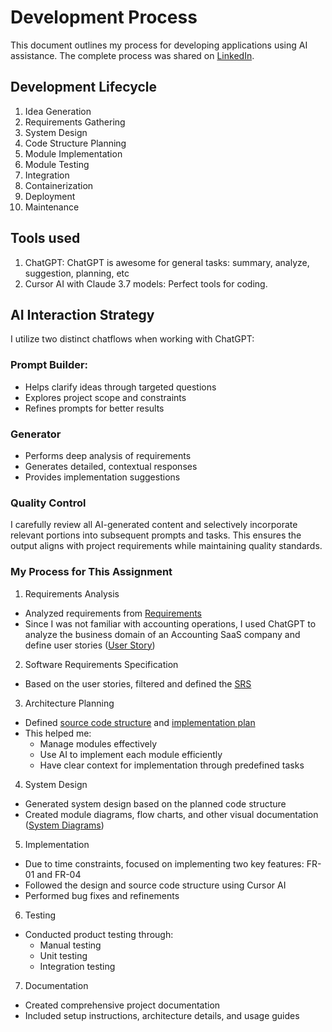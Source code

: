 # Development Process

This document outlines my process for developing applications using AI assistance. The complete process was shared on [LinkedIn](https://www.linkedin.com/pulse/jayllfptgithubio-ph%E1%BA%A7n-2-implement-ph%E1%BA%A1m-ph%C3%BA-ng%E1%BB%8Dc-trai-mjahf).

## Development Lifecycle

1. Idea Generation
2. Requirements Gathering
3. System Design
4. Code Structure Planning
5. Module Implementation
6. Module Testing
7. Integration
8. Containerization
9. Deployment
10. Maintenance

## Tools used
1. ChatGPT: ChatGPT is awesome for general tasks: summary, analyze, suggestion, planning, etc
2. Cursor AI with Claude 3.7 models: Perfect tools for coding.


## AI Interaction Strategy
I utilize two distinct chatflows when working with ChatGPT:

### Prompt Builder:
- Helps clarify ideas through targeted questions
- Explores project scope and constraints
- Refines prompts for better results

### Generator
- Performs deep analysis of requirements
- Generates detailed, contextual responses
- Provides implementation suggestions

### Quality Control
I carefully review all AI-generated content and selectively incorporate relevant portions into subsequent prompts and tasks. This ensures the output aligns with project requirements while maintaining quality standards.

### My Process for This Assignment

1. Requirements Analysis
- Analyzed requirements from [Requirements](ProjectDocuments/0.%20Requirements)
- Since I was not familiar with accounting operations, I used ChatGPT to analyze the business domain of an Accounting SaaS company and define user stories ([User Story](ProjectDocuments/1.%20User%20Story))

2. Software Requirements Specification
- Based on the user stories, filtered and defined the [SRS](ProjectDocuments/2.%20SRS)

3. Architecture Planning
- Defined [source code structure](ProjectDocuments/3.%20Source%20Code%20Structure) and [implementation plan](ProjectDocuments/4.%20Implementing%20Plan)
- This helped me:
  - Manage modules effectively
  - Use AI to implement each module efficiently
  - Have clear context for implementation through predefined tasks

4. System Design
- Generated system design based on the planned code structure
- Created module diagrams, flow charts, and other visual documentation ([System Diagrams](Mermaids))

5. Implementation
- Due to time constraints, focused on implementing two key features: FR-01 and FR-04
- Followed the design and source code structure using Cursor AI
- Performed bug fixes and refinements

6. Testing
- Conducted product testing through:
  - Manual testing
  - Unit testing
  - Integration testing

7. Documentation
- Created comprehensive project documentation
- Included setup instructions, architecture details, and usage guides
